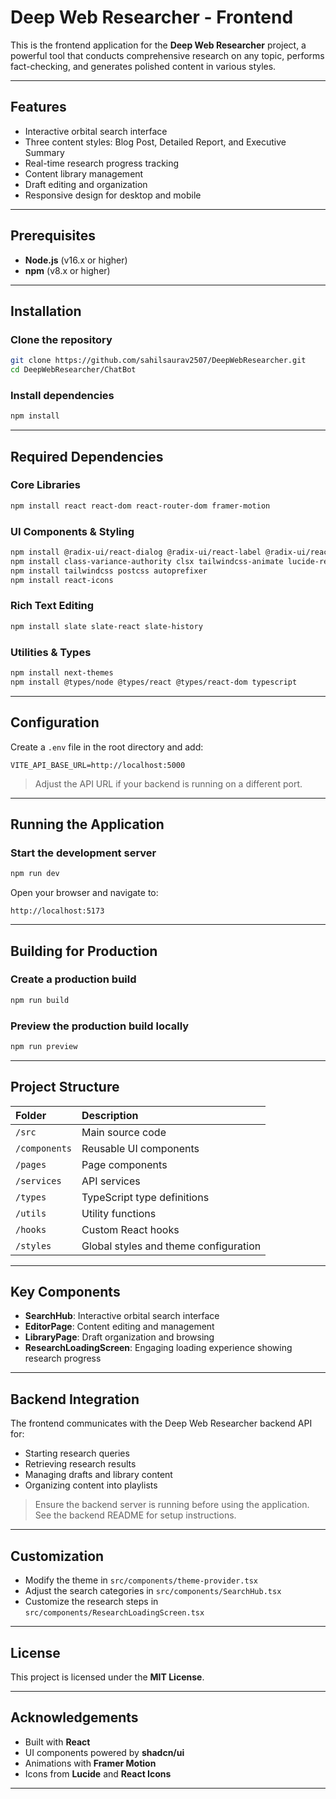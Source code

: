 # Deep Web Researcher - Frontend

This is the frontend application for the **Deep Web Researcher** project, a powerful tool that conducts comprehensive research on any topic, performs fact-checking, and generates polished content in various styles.

---

## Features
- Interactive orbital search interface
- Three content styles: Blog Post, Detailed Report, and Executive Summary
- Real-time research progress tracking
- Content library management
- Draft editing and organization
- Responsive design for desktop and mobile

---

## Prerequisites
- **Node.js** (v16.x or higher)
- **npm** (v8.x or higher)

---

## Installation

### Clone the repository
```bash
git clone https://github.com/sahilsaurav2507/DeepWebResearcher.git
cd DeepWebResearcher/ChatBot
```

### Install dependencies
```bash
npm install
```

---

## Required Dependencies

### Core Libraries
```bash
npm install react react-dom react-router-dom framer-motion
```

### UI Components & Styling
```bash
npm install @radix-ui/react-dialog @radix-ui/react-label @radix-ui/react-select @radix-ui/react-slot @radix-ui/react-toast
npm install class-variance-authority clsx tailwindcss-animate lucide-react
npm install tailwindcss postcss autoprefixer
npm install react-icons
```

### Rich Text Editing
```bash
npm install slate slate-react slate-history
```

### Utilities & Types
```bash
npm install next-themes
npm install @types/node @types/react @types/react-dom typescript
```

---

## Configuration

Create a `.env` file in the root directory and add:
```env
VITE_API_BASE_URL=http://localhost:5000
```

> Adjust the API URL if your backend is running on a different port.

---

## Running the Application

### Start the development server
```bash
npm run dev
```

Open your browser and navigate to:
```
http://localhost:5173
```

---

## Building for Production

### Create a production build
```bash
npm run build
```

### Preview the production build locally
```bash
npm run preview
```

---

## Project Structure

| Folder | Description |
|:-------|:------------|
| `/src` | Main source code |
| `/components` | Reusable UI components |
| `/pages` | Page components |
| `/services` | API services |
| `/types` | TypeScript type definitions |
| `/utils` | Utility functions |
| `/hooks` | Custom React hooks |
| `/styles` | Global styles and theme configuration |

---

## Key Components
- **SearchHub**: Interactive orbital search interface
- **EditorPage**: Content editing and management
- **LibraryPage**: Draft organization and browsing
- **ResearchLoadingScreen**: Engaging loading experience showing research progress

---

## Backend Integration

The frontend communicates with the Deep Web Researcher backend API for:
- Starting research queries
- Retrieving research results
- Managing drafts and library content
- Organizing content into playlists

> Ensure the backend server is running before using the application. See the backend README for setup instructions.

---

## Customization
- Modify the theme in `src/components/theme-provider.tsx`
- Adjust the search categories in `src/components/SearchHub.tsx`
- Customize the research steps in `src/components/ResearchLoadingScreen.tsx`

---

## License

This project is licensed under the **MIT License**.

---

## Acknowledgements
- Built with **React**
- UI components powered by **shadcn/ui**
- Animations with **Framer Motion**
- Icons from **Lucide** and **React Icons**

---
